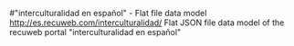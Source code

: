 #"interculturalidad en español" - Flat file data model
http://es.recuweb.com/interculturalidad/
Flat JSON file data model of the recuweb portal "interculturalidad en español"
